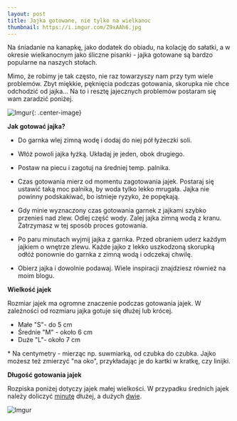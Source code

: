 ```yaml
---
layout: post
title: Jajka gotowane, nie tylko na wielkanoc
thumbnail: https://i.imgur.com/Z9xAAh6.jpg
---
```


Na śniadanie na kanapkę, jako dodatek do obiadu, na kolację do sałatki, a w okresie wielkanocnym jako śliczne pisanki - jajka gotowane są bardzo popularne na naszych stołach.

<!--more-->

Mimo, że robimy je tak często, nie raz towarzyszy nam przy tym wiele problemów. Zbyt miękkie, pęknięcia podczas gotowania, skorupka nie chce odchodzić od jajka... Na to i resztę jajecznych problemów postaram się wam zaradzić poniżej.

![Imgur](https://i.imgur.com/Z9xAAh6.jpg){: .center-image}

**Jak gotować jajka?**

- Do garnka wlej zimną wodę i dodaj do niej pół łyżeczki soli.

- Włóż powoli jajka łyżką. Układaj je jeden, obok drugiego.

- Postaw na piecu i zagotuj na średniej temp. palnika.

- Czas gotowania mierz od momentu zagotowania jajek. Postaraj się ustawić taką moc palnika, by woda tylko lekko mrugała. Jajka nie powinny podskakiwać, bo istnieje ryzyko, że popękają.

- Gdy minie wyznaczony czas gotowania garnek z jajkami szybko przenieś nad zlew. Odlej część wody. Zalej jajka zimną wodą z kranu. Zatrzymasz w tej sposób proces gotowania.

- Po paru minutach wyjmij jajka z garnka. Przed obraniem uderz każdym jajkiem o wnętrze zlewu. Każde jajko z lekko uszkodzoną skorupką odłóż ponownie do garnka z zimną wodą i odczekaj chwilę.

- Obierz jajka i dowolnie podawaj. Wiele inspiracji znajdziesz również na moim blogu.

**Wielkość jajek**

Rozmiar jajek ma ogromne znaczenie podczas gotowania jajek. W zależności od rozmiaru jajka gotuje się dłużej lub krócej.

- Małe "S"- do 5 cm
- Średnie "M" - około 6 cm
- Duże "L"- około 7 cm

\* Na centymetry - mierząc np. suwmiarką, od czubka do czubka. Jajko możesz też zmierzyć "na oko", przykładając je do kartki w kratkę, czy linijki.

**Długość gotowania jajek**

Rozpiska poniżej dotyczy jajek małej wielkości. W przypadku średnich jajek należy doliczyć <u>minutę</u> dłużej, a dużych <u>dwie</u>.

![Imgur](https://i.imgur.com/et9Es6V.jpg)
